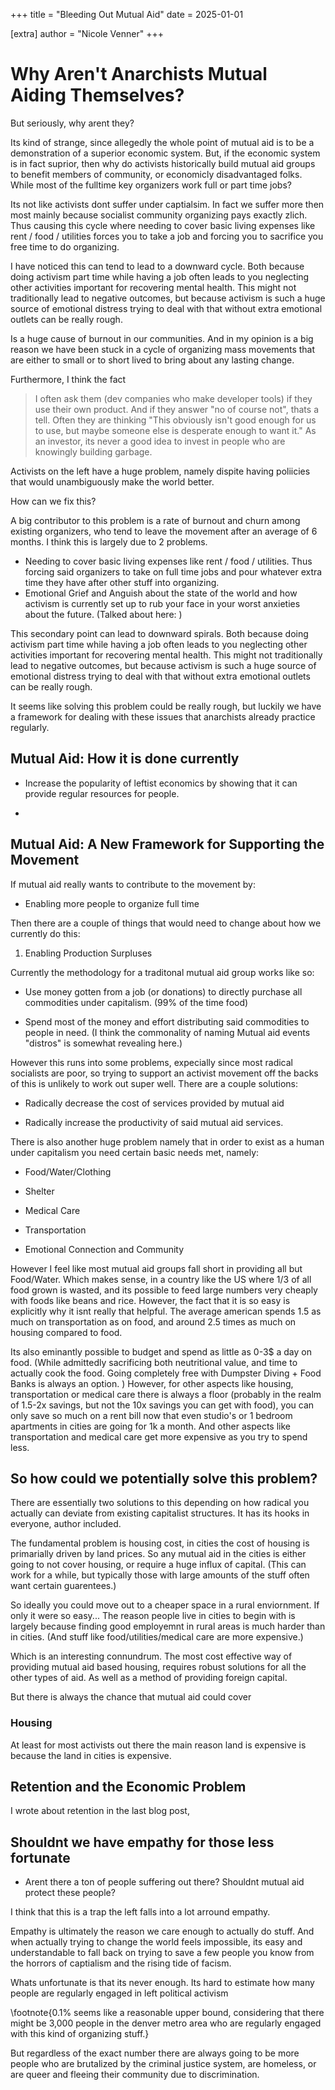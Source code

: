 +++
title = "Bleeding Out Mutual Aid"
date = 2025-01-01

[extra]
author = "Nicole Venner"
+++

# Why Aren't Anarchists Mutual Aiding Themselves?

But seriously, why arent they?

Its kind of strange, since allegedly the whole point of mutual aid is to be a demonstration of a superior economic system. But, if the economic system is in fact suprior, then why do activists historically build mutual aid groups to benefit members of community, or economicly disadvantaged folks. While most of the fulltime key organizers work full or part time jobs?

Its not like activists dont suffer under captialsim. In fact we suffer more then most mainly because socialist community organizing pays exactly zlich. Thus causing this cycle where needing to cover basic living expenses like rent / food / utilities forces you to take a job and forcing you to sacrifice you free time to do organizing.

I have noticed this can tend to lead to a downward cycle. Both because doing activism part time while having a job often leads to you neglecting other activities important for recovering mental health. This might not traditionally lead to negative outcomes, but because activism is such a huge source of emotional distress trying to deal with that without extra emotional outlets can be really rough.

Is a huge cause of burnout in our communities. And in my opinion is a big reason we have been stuck in a cycle of organizing mass movements that are either to small or to short lived to bring about any lasting change.

Furthermore, I think the fact

> I often ask them (dev companies who make developer tools) if they use their own product. And if they answer "no of course not", thats a tell. Often they are thinking "This obviously isn't good enough for us to use, but maybe someone else is desperate enough to want it." As an investor, its never a good idea to invest in people who are knowingly building garbage.

Activists on the left have a huge problem, namely dispite having poliicies that would unambiguously make the world better.

How can we fix this?

A big contributor to this problem is a rate of burnout and churn among existing organizers, who tend to leave the movement after an average of 6 months. I think this is largely due to 2 problems.

- Needing to cover basic living expenses like rent / food / utilities. Thus forcing said organizers to take on full time jobs and pour whatever extra time they have after other stuff into organizing.
- Emotional Grief and Anguish about the state of the world and how activism is currently set up to rub your face in your worst anxieties about the future. (Talked about here: <link>)

This secondary point can lead to downward spirals. Both because doing activism part time while having a job often leads to you neglecting other activities important for recovering mental health. This might not traditionally lead to negative outcomes, but because activism is such a huge source of emotional distress trying to deal with that without extra emotional outlets can be really rough.

It seems like solving this problem could be really rough, but luckily we have a framework for dealing with these issues that anarchists already practice regularly.

## Mutual Aid: How it is done currently

- Increase the popularity of leftist economics by showing that it can provide regular resources for people.

-

## Mutual Aid: A New Framework for Supporting the Movement

If mutual aid really wants to contribute to the movement by:

- Enabling more people to organize full time

Then there are a couple of things that would need to change about how we currently do this:

1. Enabling Production Surpluses

Currently the methodology for a traditonal mutual aid group works like so:

- Use money gotten from a job (or donations) to directly purchase all commodities under capitalism. (99% of the time food)

- Spend most of the money and effort distributing said commodities to people in need. (I think the commonality of naming Mutual aid events "distros" is somewhat revealing here.)

However this runs into some problems, expecially since most radical socialists are poor, so trying to support an activist movement off the backs of this is unlikely to work out super well. There are a couple solutions:

- Radically decrease the cost of services provided by mutual aid

- Radically increase the productivity of said mutual aid services.

There is also another huge problem namely that in order to exist as a human under capitalism you need certain basic needs met, namely:

- Food/Water/Clothing

- Shelter

- Medical Care

- Transportation

- Emotional Connection and Community

However I feel like most mutual aid groups fall short in providing all but Food/Water. Which makes sense, in a country like the US where 1/3 of all food grown is wasted, and its possible to feed large numbers very cheaply with foods like beans and rice. However, the fact that it is so easy is explicitly why it isnt really that helpful. The average american spends 1.5 as much on transportation as on food, and around 2.5 times as much on housing compared to food.

Its also eminantly possible to budget and spend as little as 0-3$ a day on food. (While admittedly sacrificing both neutritional value, and time to actually cook the food. Going completely free with Dumpster Diving + Food Banks is always an option. ) However, for other aspects like housing, transportation or medical care there is always a floor (probably in the realm of 1.5-2x savings, but not the 10x savings you can get with food), you can only save so much on a rent bill now that even studio's or 1 bedroom apartments in cities are going for 1k a month. And other aspects like transportation and medical care get more expensive as you try to spend less.

## So how could we potentially solve this problem?

There are essentially two solutions to this depending on how radical you actually can deviate from existing capitalist structures. It has its hooks in everyone, author included.

The fundamental problem is housing cost, in cities the cost of housing is primarially driven by land prices. So any mutual aid in the cities is either going to not cover housing, or require a huge influx of capital. (This can work for a while, but typically those with large amounts of the stuff often want certain guarentees.)

So ideally you could move out to a cheaper space in a rural enviornment. If only it were so easy... The reason people live in cities to begin with is largely because finding good employemnt in rural areas is much harder than in cities. (And stuff like food/utilities/medical care are more expensive.)

Which is an interesting connundrum. The most cost effective way of providing mutual aid based housing, requires robust solutions for all the other types of aid. As well as a method of providing foreign capital.

But there is always the chance that mutual aid could cover

### Housing

At least for most activists out there the main reason land is expensive is because the land in cities is expensive.

## Retention and the Economic Problem

I wrote about retention in the last blog post,

## Shouldnt we have empathy for those less fortunate

- Arent there a ton of people suffering out there? Shouldnt mutual aid protect these people?

I think that this is a trap the left falls into a lot arround empathy.

Empathy is ultimately the reason we care enough to actually do stuff. And when actually trying to change the world feels impossible, its easy and understandable to fall back on trying to save a few people you know from the horrors of captialism and the rising tide of facism.

Whats unfortunate is that its never enough. Its hard to estimate how many people are regularly engaged in left political activism

\footnote{0.1% seems like a reasonable upper bound, considering that there might be 3,000 people in the denver metro area who are regularly engaged with this kind of organizing stuff.}

But regardless of the exact number there are always going to be more people who are brutalized by the criminal justice system, are homeless, or are queer and fleeing their community due to discrimination.
